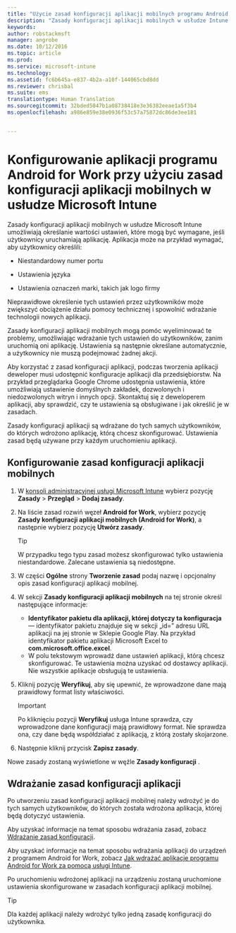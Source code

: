 ```yaml
---
title: "Użycie zasad konfiguracji aplikacji mobilnych programu Android for Work | Microsoft Intune"
description: "Zasady konfiguracji aplikacji mobilnych w usłudze Intune umożliwiają określanie wartości ustawień, które mogą być wymagane, jeśli użytkownicy uruchamiają aplikację programu Android for Work."
keywords: 
author: robstackmsft
manager: angrobe
ms.date: 10/12/2016
ms.topic: article
ms.prod: 
ms.service: microsoft-intune
ms.technology: 
ms.assetid: fc6b645a-e837-4b2a-a10f-144065cbd8dd
ms.reviewer: chrisbal
ms.suite: ems
translationtype: Human Translation
ms.sourcegitcommit: 32bded5047b1a08738418e3e36382eeae1a5f3b4
ms.openlocfilehash: a986e859e38e0936f53c57a75872dc86de3ee181


---
```


# Konfigurowanie aplikacji programu Android for Work przy użyciu zasad konfiguracji aplikacji mobilnych w usłudze Microsoft Intune
Zasady konfiguracji aplikacji mobilnych w usłudze Microsoft Intune umożliwiają określanie wartości ustawień, które mogą być wymagane, jeśli użytkownicy uruchamiają aplikację. Aplikacja może na przykład wymagać, aby użytkownicy określili:

-   Niestandardowy numer portu

-   Ustawienia języka

-   Ustawienia oznaczeń marki, takich jak logo firmy

Nieprawidłowe określenie tych ustawień przez użytkowników może zwiększyć obciążenie działu pomocy technicznej i spowolnić wdrażanie technologii nowych aplikacji.

Zasady konfiguracji aplikacji mobilnych mogą pomóc wyeliminować te problemy, umożliwiając wdrażanie tych ustawień do użytkowników, zanim uruchomią oni aplikację. Ustawienia są następnie określane automatycznie, a użytkownicy nie muszą podejmować żadnej akcji.

Aby korzystać z zasad konfiguracji aplikacji, podczas tworzenia aplikacji deweloper musi udostępnić konfiguracje aplikacji dla przedsiębiorstw. Na przykład przeglądarka Google Chrome udostępnia ustawienia, które umożliwiają ustawienie domyślnych zakładek, dozwolonych i niedozwolonych witryn i innych opcji. Skontaktuj się z deweloperem aplikacji, aby sprawdzić, czy te ustawienia są obsługiwane i jak określić je w zasadach.

Zasady konfiguracji aplikacji są wdrażane do tych samych użytkowników, do których wdrożono aplikację, którą chcesz skonfigurować. Ustawienia zasad będą używane przy każdym uruchomieniu aplikacji.

## Konfigurowanie zasad konfiguracji aplikacji mobilnych

1.  W [konsoli administracyjnej usługi Microsoft Intune](https://manage.microsoft.com) wybierz pozycję **Zasady** &gt; **Przegląd** &gt; **Dodaj zasady**.

2.  Na liście zasad rozwiń węzeł **Android for Work**, wybierz pozycję **Zasady konfiguracji aplikacji mobilnych (Android for Work)**, a następnie wybierz pozycję **Utwórz zasady**.

    > [!TIP]
    > W przypadku tego typu zasad możesz skonfigurować tylko ustawienia niestandardowe. Zalecane ustawienia są niedostępne.

3.  W części **Ogólne** strony **Tworzenie zasad** podaj nazwę i opcjonalny opis zasad konfiguracji aplikacji mobilnej.

4. W sekcji **Zasady konfiguracji aplikacji mobilnych** na tej stronie określ następujące informacje:
    - **Identyfikator pakietu dla aplikacji, której dotyczy ta konfiguracja** — identyfikator pakietu znajduje się w sekcji „id=” adresu URL aplikacji na jej stronie w Sklepie Google Play. Na przykład identyfikator pakietu aplikacji Microsoft Excel to **com.microsoft.office.excel**.
    - W polu tekstowym wprowadź dane ustawień aplikacji, którą chcesz skonfigurować. Te ustawienia można uzyskać od dostawcy aplikacji. Nie wszystkie aplikacje obsługują te ustawienia.
5.  Kliknij pozycję **Weryfikuj**, aby się upewnić, że wprowadzone dane mają prawidłowy format listy właściwości.

    > [!IMPORTANT]
    > Po kliknięciu pozycji **Weryfikuj** usługa Intune sprawdza, czy wprowadzone dane konfiguracji mają prawidłowy format. Nie sprawdza ona, czy dane będą współdziałać z aplikacją, z którą zostały skojarzone.

6.  Następnie kliknij przycisk **Zapisz zasady**.

Nowe zasady zostaną wyświetlone w węźle **Zasady konfiguracji** .


## Wdrażanie zasad konfiguracji aplikacji
Po utworzeniu zasad konfiguracji aplikacji mobilnej należy wdrożyć je do tych samych użytkowników, do których została wdrożona aplikacja, której będą dotyczyć ustawienia.

Aby uzyskać informacje na temat sposobu wdrażania zasad, zobacz [Wdrażanie zasad konfiguracji](/intune/deploy-use/manage-settings-and-features-on-your-devices-with-microsoft-intune-policies#deploy-a-configuration-policy).

Aby uzyskać informacje na temat sposobu wdrażania aplikacji do urządzeń z programem Android for Work, zobacz [Jak wdrażać aplikacje programu Android for Work za pomocą usługi Intune](android-for-work-apps.md).

Po uruchomieniu wdrożonej aplikacji na urządzeniu zostaną uruchomione ustawienia skonfigurowane w zasadach konfiguracji aplikacji mobilnej.

> [!TIP]
> Dla każdej aplikacji należy wdrożyć tylko jedną zasadę konfiguracji do użytkownika.







<!--HONumber=Oct16_HO2-->


